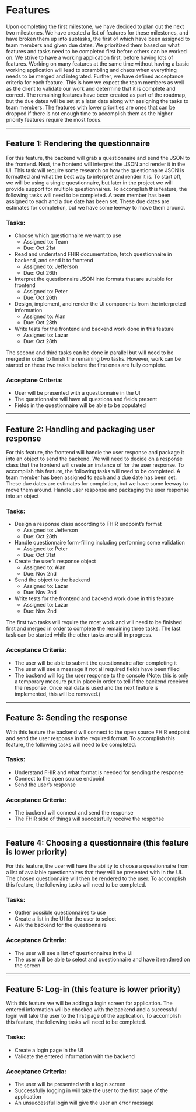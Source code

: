 # Features

Upon completing the first milestone, we have decided to plan out the next two milestones. We have created a list of features for these milestones, and have broken them up into subtasks, the first of which have been assigned to team members and given due dates. We prioritized them based on what features and tasks need to be completed first before others can be worked on. We strive to have a working application first, before having lots of features. Working on many features at the same time without having a basic working application will lead to scrambling and chaos when everything needs to be merged and integrated. Further, we have defined acceptance criteria for each feature. This is how we expect the team members as well as the client to validate our work and determine that it is complete and correct. The remaining features have been created as part of the roadmap, but the due dates will be set at a later date along with assigning the tasks to team members. The features with lower priorities are ones that can be dropped if there is not enough time to accomplish them as the higher priority features require the most focus.

---

## Feature 1: Rendering the questionnaire
For this feature, the backend will grab a questionnaire and send the JSON to the frontend. Next, the frontend will interpret the JSON and render it in the UI. This task will require some research on how the questionnaire JSON is formatted and what the best way to interpret and render it is. To start off, we will be using a single questionnaire, but later in the project we will provide support for multiple questionnaires. To accomplish this feature, the following tasks will need to be completed. A team member has been assigned to each and a due date has been set. These due dates are estimates for completion, but we have some leeway to move them around.

### Tasks:
- Choose which questionnaire we want to use
  - Assigned to: Team
  - Due: Oct 21st
- Read and understand FHIR documentation, fetch questionnaire in backend, and send it to frontend
  - Assigned to: Jefferson
  - Due: Oct 26th
- Interpret the questionnaire JSON into formats that are suitable for frontend
  - Assigned to: Peter
  - Due: Oct 26th
- Design, implement, and render the UI components from the interpreted information
  - Assigned to: Alan
  - Due: Oct 28th
- Write tests for the frontend and backend work done in this feature
  - Assigned to: Lazar
  - Due: Oct 28th

The second and third tasks can be done in parallel but will need to be merged in order to finish the remaining two tasks. However, work can be started on these two tasks before the first ones are fully complete.

### Acceptane Criteria:
- User will be presented with a questionnaire in the UI
- The questionnaire will have all questions and fields present
- Fields in the questionnaire will be able to be populated

---

## Feature 2: Handling and packaging user response 
For this feature, the frontend will handle the user response and package it into an object to send the backend. We will need to decide on a response class that the frontend will create an instance of for the user response. To accomplish this feature, the following tasks will need to be completed. A team member has been assigned to each and a due date has been set. These due dates are estimates for completion, but we have some leeway to move them around.
Handle user response and packaging the user response into an object

### Tasks:
- Design a response class according to FHIR endpoint’s format
  - Assigned to: Jefferson
  - Due: Oct 28th
- Handle questionnaire form-filling including performing some validation
  - Assigned to: Peter
  - Due: Oct 31st
- Create the user’s response object
  - Assigned to: Alan
  - Due: Nov 2nd
- Send the object to the backend
  - Assigned to: Lazar
  - Due: Nov 2nd
- Write tests for the frontend and backend work done in this feature
  - Assigned to: Lazar
  - Due: Nov 2nd

The first two tasks will require the most work and will need to be finished first and merged in order to complete the remaining three tasks. The last task can be started while the other tasks are still in progress.

### Acceptance Criteria:
- The user will be able to submit the questionnaire after completing it
- The user will see a message if not all required fields have been filled
- The backend will log the user response to the console (Note: this is only a temporary measure put in place in order to tell if the backend received the response. Once real data is used and the next feature is implemented, this will be removed.)

---

## Feature 3: Sending the response
With this feature the backend will connect to the open source FHIR endpoint and send the user response in the required format. To accomplish this feature, the following tasks will need to be completed.

### Tasks:
- Understand FHIR and what format is needed for sending the response
- Connect to the open source endpoint
- Send the user’s response

### Acceptance Criteria:
- The backend will connect and send the response
- The FHIR side of things will successfully receive the response

---

## Feature 4: Choosing a questionnaire (this feature is lower priority)
For this feature, the user will have the ability to choose a questionnaire from a list of available questionnaires that they will be presented with in the UI. The chosen questionnaire will then be rendered to the user. To accomplish this feature, the following tasks will need to be completed.

### Tasks:
- Gather possible questionnaires to use
- Create a list in the UI for the user to select
- Ask the backend for the questionnaire

### Acceptance Criteria:
- The user will see a list of questionnaires in the UI
- The user will be able to select and questionnaire and have it rendered on the screen

---

## Feature 5: Log-in (this feature is lower priority)
With this feature we will be adding a login screen for application. The entered information will be checked with the backend and a successful login will take the user to the first page of the application. To accomplish this feature, the following tasks will need to be completed.

### Tasks:
- Create a login page in the UI
- Validate the entered information with the backend

### Acceptance Criteria:
- The user will be presented with a login screen
- Successfully logging in will take the user to the first page of the application
- An unsuccessful login will give the user an error message

